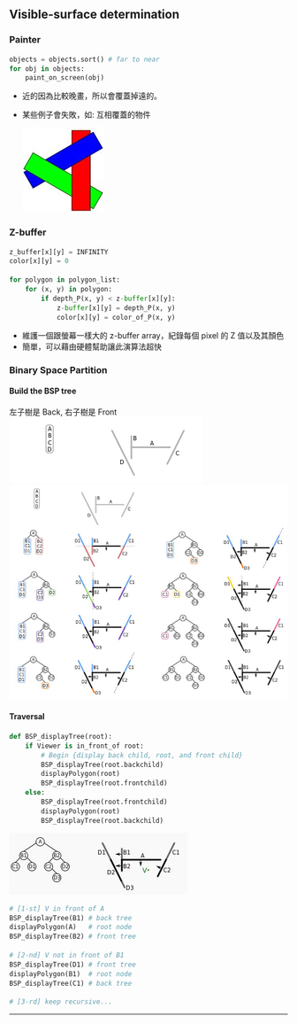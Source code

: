 ## Visible-surface determination

### Painter

```py
objects = objects.sort() # far to near
for obj in objects:
    paint_on_screen(obj)
```

- 近的因為比較晚畫，所以會覆蓋掉遠的。
- 某些例子會失敗，如: 互相覆蓋的物件

    ![](./img/7.jpg)



### Z-buffer

```py
z_buffer[x][y] = INFINITY
color[x][y] = 0

for polygon in polygon_list:
    for (x, y) in polygon:
        if depth_P(x, y) < z-buffer[x][y]:
            z-buffer[x][y] = depth_P(x, y)
            color[x][y] = color_of_P(x, y)
```

- 維護一個跟螢幕一樣大的 z-buffer array，紀錄每個 pixel 的 Z 值以及其顏色
- 簡單，可以藉由硬體幫助讓此演算法超快

### Binary Space Partition

#### Build the BSP tree

左子樹是 Back, 右子樹是 Front  
![](./img/1.gif)
![](./img/8.jpg)


#### Traversal

```py
def BSP_displayTree(root):
    if Viewer is in_front_of root:
        # Begin {display back child, root, and front child}
        BSP_displayTree(root.backchild)
        displayPolygon(root)
        BSP_displayTree(root.frontchild)
    else:
        BSP_displayTree(root.frontchild)
        displayPolygon(root)
        BSP_displayTree(root.backchild)
```

![](./img/9.jpg)

```py
# [1-st] V in front of A
BSP_displayTree(B1) # back tree
displayPolygon(A)   # root node
BSP_displayTree(B2) # front tree

# [2-nd] V not in front of B1
BSP_displayTree(D1) # front tree
displayPolygon(B1)  # root node
BSP_displayTree(C1) # back tree

# [3-rd] keep recursive...
```
---
